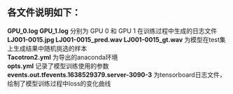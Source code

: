 各文件说明如下：
--------------
**GPU_0.log GPU_1.log** 分别为 GPU 0 和 GPU 1 在训练过程中生成的日志文件  
**LJ001-0015.jpg  LJ001-0015_pred.wav LJ001-0015_gt.wav** 为模型在test集上生成结果中随机挑选的样本  
**Tacotron2.yml** 为导出的anaconda环境  
**opts.yml** 记录了模型训练使用的参数  
**events.out.tfevents.1638529379.server-3090-3** 为tensorboard日志文件，绘制了模型训练过程中loss的变化曲线
